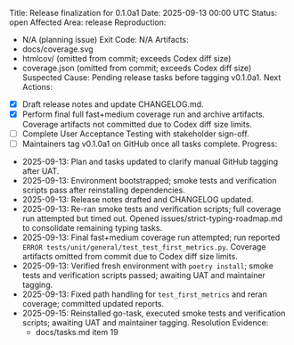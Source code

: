 Title: Release finalization for 0.1.0a1
Date: 2025-09-13 00:00 UTC
Status: open
Affected Area: release
Reproduction:
  - N/A (planning issue)
Exit Code: N/A
Artifacts:
  - docs/coverage.svg
  - htmlcov/ (omitted from commit; exceeds Codex diff size)
  - coverage.json (omitted from commit; exceeds Codex diff size)
Suspected Cause: Pending release tasks before tagging v0.1.0a1.
Next Actions:
  - [x] Draft release notes and update CHANGELOG.md.
  - [x] Perform final full fast+medium coverage run and archive artifacts. Coverage artifacts not committed due to Codex diff size limits.
  - [ ] Complete User Acceptance Testing with stakeholder sign-off.
  - [ ] Maintainers tag v0.1.0a1 on GitHub once all tasks complete.
Progress:
- 2025-09-13: Plan and tasks updated to clarify manual GitHub tagging after UAT.
- 2025-09-13: Environment bootstrapped; smoke tests and verification scripts pass after reinstalling dependencies.
- 2025-09-13: Release notes drafted and CHANGELOG updated.
- 2025-09-13: Re-ran smoke tests and verification scripts; full coverage run attempted but timed out. Opened issues/strict-typing-roadmap.md to consolidate remaining typing tasks.
- 2025-09-13: Final fast+medium coverage run attempted; run reported `ERROR tests/unit/general/test_test_first_metrics.py`. Coverage artifacts omitted from commit due to Codex diff size limits.
- 2025-09-13: Verified fresh environment with `poetry install`; smoke tests and verification scripts passed; awaiting UAT and maintainer tagging.
- 2025-09-13: Fixed path handling for `test_first_metrics` and reran coverage; committed updated reports.
- 2025-09-15: Reinstalled go-task, executed smoke tests and verification scripts; awaiting UAT and maintainer tagging.
Resolution Evidence:
  - docs/tasks.md item 19
